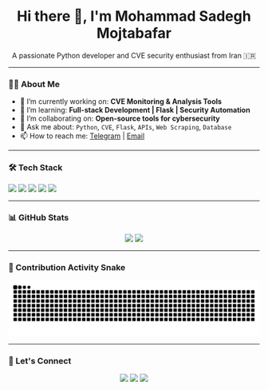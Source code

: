 <h1 align="center">Hi there 👋, I'm Mohammad Sadegh Mojtabafar</h1>
<p align="center">A passionate Python developer and CVE security enthusiast from Iran 🇮🇷</p>

---

### 👨‍💻 About Me

- 🔭 I’m currently working on: **CVE Monitoring & Analysis Tools**
- 🌱 I’m learning: **Full-stack Development | Flask | Security Automation**
- 👯 I’m collaborating on: **Open-source tools for cybersecurity**
- 💬 Ask me about: `Python`, `CVE`, `Flask`, `APIs`, `Web Scraping`, `Database`
- 📫 How to reach me: [Telegram](https://t.me/YOUR_USERNAME) | [Email](mailto:your_email@example.com)

---

### 🛠️ Tech Stack

<p align="left">
  <img src="https://img.shields.io/badge/Python-3776AB?style=for-the-badge&logo=python&logoColor=white"/>
  <img src="https://img.shields.io/badge/Flask-000000?style=for-the-badge&logo=flask&logoColor=white"/>
  <img src="https://img.shields.io/badge/MySQL-005C84?style=for-the-badge&logo=mysql&logoColor=white"/>
  <img src="https://img.shields.io/badge/HTML-E34F26?style=for-the-badge&logo=html5&logoColor=white"/>
  <img src="https://img.shields.io/badge/Linux-FCC624?style=for-the-badge&logo=linux&logoColor=black"/>
</p>

---

### 📊 GitHub Stats

<p align="center">
  <img src="https://github-readme-stats.vercel.app/api?username=msmojtabafar&show_icons=true&theme=radical" height="170"/>
  <img src="https://github-readme-stats.vercel.app/api/top-langs/?username=msmojtabafar&layout=compact&theme=radical" height="170"/>
</p>

---

### 🐍 Contribution Activity Snake

<p align="center">
  <img src="https://raw.githubusercontent.com/msmojtabafar/msmojtabafar/output/github-contribution-grid-snake.svg" />
</p>

---

### 🔗 Let's Connect

<p align="center">
  <a href="mailto:your_email@example.com"><img src="https://img.shields.io/badge/Email-D14836?style=for-the-badge&logo=gmail&logoColor=white"></a>
  <a href="https://t.me/YOUR_USERNAME"><img src="https://img.shields.io/badge/Telegram-0088cc?style=for-the-badge&logo=telegram&logoColor=white"></a>
  <a href="https://linkedin.com/in/YOUR_LINKEDIN"><img src="https://img.shields.io/badge/LinkedIn-0077B5?style=for-the-badge&logo=linkedin&logoColor=white"></a>
</p>
